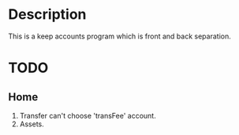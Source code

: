 # Description
This is a keep accounts program which is front and back separation.

# TODO
## Home
1. Transfer can't choose 'transFee' account.
2. Assets.